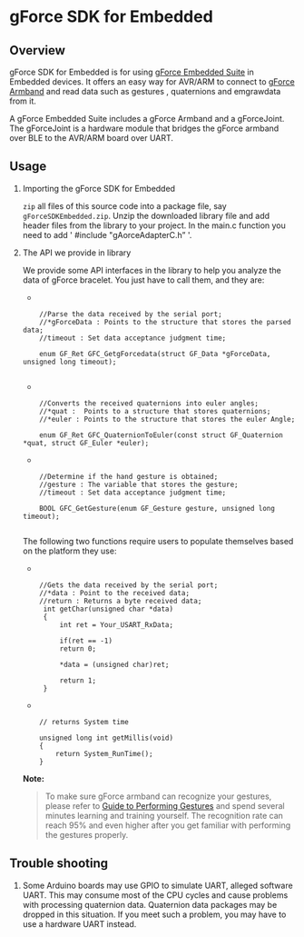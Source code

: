 # gForce SDK for Embedded

## Overview
gForce SDK for Embedded is for using [gForce Embedded Suite][gForceEmbeddedSuite] 
in Embedded devices. It offers an easy way for 
AVR/ARM to connect to [gForce Armband][gForceArmband] and read 
data such as gestures , quaternions and emgrawdata from it.

A gForce Embedded Suite includes a gForce Armband and a gForceJoint. 
The gForceJoint is a hardware module that bridges the gForce armband over BLE 
to the AVR/ARM board over UART.

## Usage
1. Importing the gForce SDK for Embedded

    `zip` all files of this source code into a package file, say `gForceSDKEmbedded.zip`.
    Unzip the downloaded library file and add header files from the library to your project.
	In the main.c function you need to add ' #include "gAorceAdapterC.h” '.

2. The API we provide in library

    We provide some API interfaces in the library to help you analyze the data of gForce bracelet.
	You just have to call them, and they are:
    
    * 
	```	
		//Parse the data received by the serial port;  
		//*gForceData : Points to the structure that stores the parsed data;  
		//timeout : Set data acceptance judgment time;
		  
		enum GF_Ret GFC_GetgForcedata(struct GF_Data *gForceData, unsigned long timeout);
		
	```
    * 
	```
		//Converts the received quaternions into euler angles;  
		//*quat :  Points to a structure that stores quaternions;  
		//*euler : Points to the structure that stores the euler Angle;  
		
		enum GF_Ret GFC_QuaternionToEuler(const struct GF_Quaternion *quat, struct GF_Euler *euler);

	```
    *
	```
		//Determine if the hand gesture is obtained;  
		//gesture : The variable that stores the gesture;    
		//timeout : Set data acceptance judgment time;  
		  
		BOOL GFC_GetGesture(enum GF_Gesture gesture, unsigned long timeout);
		
	```
    The following two functions require users to populate themselves based on the platform they use:
	
	* 
	```
		//Gets the data received by the serial port;  
		//*data : Point to the received data;  
		//return : Returns a byte received data;  
		 int getChar(unsigned char *data)  
		 {  
		     int ret = Your_USART_RxData;  
		 			
			 if(ret == -1)  
			 return 0;  
			 
			 *data = (unsigned char)ret;  
			 
			 return 1;   
		 }
	```
	*
	```
		// returns System time   
		
		unsigned long int getMillis(void)  
		{  
			return System_RunTime();  
		}  
	```  

    **Note:**
    > To make sure gForce armband can recognize your gestures, please refer to
    > [Guide to Performing Gestures][GuideToPerformingGestures]
    > and spend several minutes learning and training yourself. The recognition
    > rate can reach 95% and even higher after you get familiar with performing 
    > the gestures properly.

## Trouble shooting
1. Some Arduino boards may use GPIO to simulate UART, alleged software UART.
   This may consume most of the CPU cycles and cause problems with processing
   quaternion data. Quaternion data packages may be dropped in this situation.
   If you meet such a problem,  you may have to use a hardware UART instead.

[gForceEmbeddedSuite]: https://oymotion.github.io/doc/gForce100EmbeddedSuiteUserGuide/
[gForceArmband]: https://oymotion.github.io/doc/gForce100UserGuide/
[GuideToPerformingGestures]: https://www.youtube.com/watch?v=wBsYJf0wrkk  
